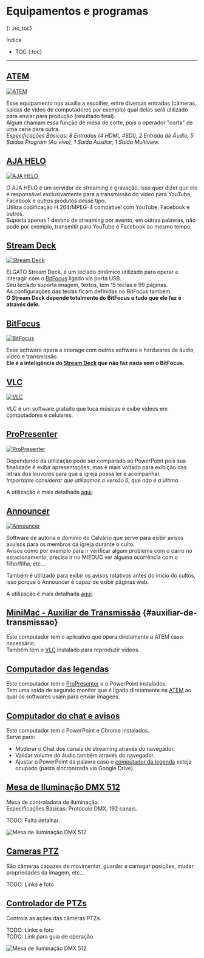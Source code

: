 # Equipamentos e programas
{: .no_toc}

Índice
* TOC
{:toc}
---

## [ATEM](https://www.blackmagicdesign.com/br/products/atemtelevisionstudio/techspecs/W-APS-08)
[![ATEM](atem.png "ATEM")](https://www.blackmagicdesign.com/br/products/atemtelevisionstudio/techspecs/W-APS-08)

Esse equipamento nos auxilia a escolher, entre diversas entradas (câmeras, saídas de vídeo de computadores por exemplo) qual delas será utilizado para enviar para produção (resultado final).\
Algum chamam essa função de mesa de corte, pois o operador "corta" de uma cena para outra.\
*Especificações Básicas: 8 Entradas (4 HDMI, 4SDI), 2 Entrada de Áudio, 5 Saídas Program (Ao vivo), 1 Saída Auxiliar, 1 Saída Multiview.*

## [AJA HELO](https://www.aja.com/products/helo)
[![AJA HELO](aja-helo.png "AJA HELO")](https://www.aja.com/products/helo)

O AJA HELO é um servidor de streaming e gravação, isso quer dizer que ele é responsável exclusivamente para a transmissão do vídeo para YouTube, Facebook e outros produtos desse tipo.\
Utiliza codificação H.264/MPEG-4 compatível com YouTube, Facebook e outros.\
Suporta apenas 1 destino de streaming por evento, em outras palavras, não pode por exemplo, transmitir para YouTube e Facebook ao mesmo tempo.

## [Stream Deck](https://www.elgato.com/en/gaming/stream-deck)
[![Stream Deck](stream-deck.png "Stream Deck")](https://www.elgato.com/en/gaming/stream-deck)

ELGATO Stream Deck, é um teclado dinâmico utilizado para operar e interagir com o [BitFocus](#bitfocus) ligado via porta USB.\
Seu teclado suporta imagem, textos, tem 15 teclas e 99 páginas.\
As configurações das teclas ficam definidas no BitFocus também.\
**O Stream Deck depende totalmente do BitFocus e tudo que ele faz é através dele.**

## [BitFocus](https://bitfocus.io/companion/)
[![BitFocus](bitfocus.png "BitFocus")](https://bitfocus.io/companion/)

Esse software opera e interage com outros software e hardwares de áudio, vídeo e transmissão.\
**Ele é a inteligência do [Stream Deck](#stream-deck) que não faz nada sem o BitFocus.**

## [VLC](https://www.videolan.org/vlc/index.pt-BR.html)
[![VLC](vlc.png "VLC")](https://www.videolan.org/vlc/index.pt-BR.html)

VLC é um software gratuito que toca músicas e exibe vídeos em computadores e celulares.

## [ProPresenter](https://renewedvision.com/propresenter/pro6-tutorials/)
[![ProPresenter](propresenter.png "ProPresenter")](https://renewedvision.com/propresenter/pro6-tutorials/)

Dependendo da utilização pode ser comparado ao PowerPoint pois sua finalidade é exibir apresentações, mas é mais voltado para exibição das letras dos louvores para que a igreja possa ler e acompanhar.\
*Importante considerar que utilizamos a versão 6, que não é a última.*

A utilização é mais detalhada [aqui](propresenter/).

## [Announcer](#https://bitbucket.org/ibcalvario/ibcalvariotv/src/master/ibcalvariotv-announcer/)
[![Announcer](announcer.png "Announcer")](https://bitbucket.org/ibcalvario/ibcalvariotv/src/master/ibcalvariotv-announcer/)

Software de autoria e domínio do Calvário que serve para exibir avisos avulsos para os membros da igreja durante o culto.\
Avisos como por exemplo para ir verificar algum problema com o carro no estacionamento, precisa ir no MIEDUC ver alguma ocorrência com o filho/filha, etc...

Também é utilizado para exibir os avisos rotativos antes do início do cultos, isso porque o Announcer é capaz de exibir páginas web.

A utilização é mais detalhada [aqui](announcer/).

## [MiniMac - Auxiliar de Transmissão](#) {#auxiliar-de-transmissao}
Este computador tem o aplicativo que opera diretamente a ATEM caso necessário.\
Também tem o [VLC](#vlc) instalado para reproduzir vídeos.

## [Computador das legendas](#)
Este computador tem o [ProPresenter](#propresenter) e o PowerPoint instalados.\
Tem uma saída de segundo monitor que é ligado diretamente na [ATEM](#atem) ao qual os softwares usam para enviar imagens.

## [Computador do chat e avisos](#)
Este computador tem o PowerPoint e Chrome instalados.\
Serve para:
- Moderar o Chat dos canais de streaming através do navegador.
- Validar volume do áudio também através do navegador.
- Ajustar o PowerPoint da palavra caso o [computador da legenda](#computador-das-legendas) esteja ocupado (pasta sincronizada via Google Drive).

## [Mesa de Iluminação DMX 512](#)
Mesa de controladora de iluminação.\
Especificações Básicas: Protocolo DMX, 192 canais.

TODO: Falta detalhar.

![Mesa de Iluminação DMX 512](mesa-iluminacao-dmx-512.png)

## [Cameras PTZ](#)
São câmeras capazes de movimentar, guardar e carregar posições, mudar propriedades da imagem, etc...

TODO: Links e foto

## [Controlador de PTZs](#)
Controla as ações das câmeras PTZs.

TODO: Links e foto\
TODO: Link para guia de operação.

![Mesa de Iluminação DMX 512](mesa-iluminacao-dmx-512.png)